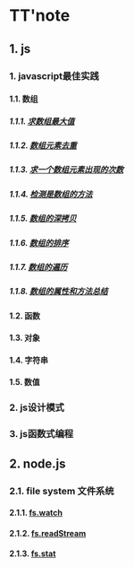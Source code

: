 # TT'note

## 1. js

### 1. javascript最佳实践

#### 1.1. 数组

##### 1.1.1. [求数组最大值](https://github.com/ivyTa/ivyTa.github.io/blob/master/js/array/01-getMax.md)
##### 1.1.2. [数组元素去重](https://github.com/ivyTa/ivyTa.github.io/blob/master/js/array/02-removeRepeat.md)
##### 1.1.3. [求一个数组元素出现的次数](https://github.com/ivyTa/ivyTa.github.io/blob/master/js/array/03-getCount.md)
##### 1.1.4. [检测是数组的方法](https://github.com/ivyTa/ivyTa.github.io/blob/master/js/array/04-isArray.md)
##### 1.1.5. [数组的深拷贝](https://github.com/ivyTa/ivyTa.github.io/blob/master/js/array/05-deepClone.md)
##### 1.1.6. [数组的排序](https://github.com/ivyTa/ivyTa.github.io/blob/master/js/array/06-sort.md)
##### 1.1.7. [数组的遍历](https://github.com/ivyTa/ivyTa.github.io/blob/master/js/array/07-traversal.md)
##### 1.1.8. [数组的属性和方法总结](https://github.com/ivyTa/ivyTa.github.io/blob/master/js/array/properties&methods.md)

#### 1.2. 函数
#### 1.3. 对象
#### 1.4. 字符串
#### 1.5. 数值

### 2. js设计模式

### 3. js函数式编程

## 2. node.js

### 2.1. file system 文件系统

#### 2.1.1. [fs.watch](https://github.com/ivyTa/ivyTa.github.io/blob/master/node/fileSystem/01-fs.watch.md)
#### 2.1.2. [fs.readStream](https://github.com/ivyTa/ivyTa.github.io/blob/master/node/fileSystem/02-fs.readStream.md)
#### 2.1.3. [fs.stat](https://github.com/ivyTa/ivyTa.github.io/blob/master/node/fileSystem/03-fs.stat.md)
